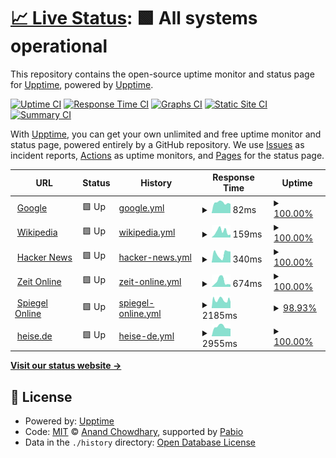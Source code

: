 # [📈 Live Status](https://torstenhildebrandt.github.io/upptime/): <!--live status--> **🟩 All systems operational**

This repository contains the open-source uptime monitor and status page for [Upptime](https://upptime.js.org), powered by [Upptime](https://github.com/upptime/upptime).

[![Uptime CI](https://github.com/TorstenHildebrandt/upptime/workflows/Uptime%20CI/badge.svg)](https://github.com/TorstenHildebrandt/upptime/actions?query=workflow%3A%22Uptime+CI%22)
[![Response Time CI](https://github.com/TorstenHildebrandt/upptime/workflows/Response%20Time%20CI/badge.svg)](https://github.com/TorstenHildebrandt/upptime/actions?query=workflow%3A%22Response+Time+CI%22)
[![Graphs CI](https://github.com/TorstenHildebrandt/upptime/workflows/Graphs%20CI/badge.svg)](https://github.com/TorstenHildebrandt/upptime/actions?query=workflow%3A%22Graphs+CI%22)
[![Static Site CI](https://github.com/TorstenHildebrandt/upptime/workflows/Static%20Site%20CI/badge.svg)](https://github.com/TorstenHildebrandt/upptime/actions?query=workflow%3A%22Static+Site+CI%22)
[![Summary CI](https://github.com/TorstenHildebrandt/upptime/workflows/Summary%20CI/badge.svg)](https://github.com/TorstenHildebrandt/upptime/actions?query=workflow%3A%22Summary+CI%22)

With [Upptime](https://upptime.js.org), you can get your own unlimited and free uptime monitor and status page, powered entirely by a GitHub repository. We use [Issues](https://github.com/upptime/upptime/issues) as incident reports, [Actions](https://github.com/TorstenHildebrandt/upptime/actions) as uptime monitors, and [Pages](https://upptime.github.io/upptime) for the status page.

<!--start: status pages-->
<!-- This summary is generated by Upptime (https://github.com/upptime/upptime) -->
<!-- Do not edit this manually, your changes will be overwritten -->
<!-- prettier-ignore -->
| URL | Status | History | Response Time | Uptime |
| --- | ------ | ------- | ------------- | ------ |
| <img alt="" src="https://icons.duckduckgo.com/ip3/www.google.com.ico" height="13"> [Google](https://www.google.com) | 🟩 Up | [google.yml](https://github.com/TorstenHildebrandt/upptime/commits/HEAD/history/google.yml) | <details><summary><img alt="Response time graph" src="./graphs/google/response-time-week.png" height="20"> 82ms</summary><br><a href="https://TorstenHildebrandt.github.io/upptime/history/google"><img alt="Response time 103" src="https://img.shields.io/endpoint?url=https%3A%2F%2Fraw.githubusercontent.com%2FTorstenHildebrandt%2Fupptime%2FHEAD%2Fapi%2Fgoogle%2Fresponse-time.json"></a><br><a href="https://TorstenHildebrandt.github.io/upptime/history/google"><img alt="24-hour response time 73" src="https://img.shields.io/endpoint?url=https%3A%2F%2Fraw.githubusercontent.com%2FTorstenHildebrandt%2Fupptime%2FHEAD%2Fapi%2Fgoogle%2Fresponse-time-day.json"></a><br><a href="https://TorstenHildebrandt.github.io/upptime/history/google"><img alt="7-day response time 82" src="https://img.shields.io/endpoint?url=https%3A%2F%2Fraw.githubusercontent.com%2FTorstenHildebrandt%2Fupptime%2FHEAD%2Fapi%2Fgoogle%2Fresponse-time-week.json"></a><br><a href="https://TorstenHildebrandt.github.io/upptime/history/google"><img alt="30-day response time 99" src="https://img.shields.io/endpoint?url=https%3A%2F%2Fraw.githubusercontent.com%2FTorstenHildebrandt%2Fupptime%2FHEAD%2Fapi%2Fgoogle%2Fresponse-time-month.json"></a><br><a href="https://TorstenHildebrandt.github.io/upptime/history/google"><img alt="1-year response time 103" src="https://img.shields.io/endpoint?url=https%3A%2F%2Fraw.githubusercontent.com%2FTorstenHildebrandt%2Fupptime%2FHEAD%2Fapi%2Fgoogle%2Fresponse-time-year.json"></a></details> | <details><summary><a href="https://TorstenHildebrandt.github.io/upptime/history/google">100.00%</a></summary><a href="https://TorstenHildebrandt.github.io/upptime/history/google"><img alt="All-time uptime 100.00%" src="https://img.shields.io/endpoint?url=https%3A%2F%2Fraw.githubusercontent.com%2FTorstenHildebrandt%2Fupptime%2FHEAD%2Fapi%2Fgoogle%2Fuptime.json"></a><br><a href="https://TorstenHildebrandt.github.io/upptime/history/google"><img alt="24-hour uptime 100.00%" src="https://img.shields.io/endpoint?url=https%3A%2F%2Fraw.githubusercontent.com%2FTorstenHildebrandt%2Fupptime%2FHEAD%2Fapi%2Fgoogle%2Fuptime-day.json"></a><br><a href="https://TorstenHildebrandt.github.io/upptime/history/google"><img alt="7-day uptime 100.00%" src="https://img.shields.io/endpoint?url=https%3A%2F%2Fraw.githubusercontent.com%2FTorstenHildebrandt%2Fupptime%2FHEAD%2Fapi%2Fgoogle%2Fuptime-week.json"></a><br><a href="https://TorstenHildebrandt.github.io/upptime/history/google"><img alt="30-day uptime 100.00%" src="https://img.shields.io/endpoint?url=https%3A%2F%2Fraw.githubusercontent.com%2FTorstenHildebrandt%2Fupptime%2FHEAD%2Fapi%2Fgoogle%2Fuptime-month.json"></a><br><a href="https://TorstenHildebrandt.github.io/upptime/history/google"><img alt="1-year uptime 100.00%" src="https://img.shields.io/endpoint?url=https%3A%2F%2Fraw.githubusercontent.com%2FTorstenHildebrandt%2Fupptime%2FHEAD%2Fapi%2Fgoogle%2Fuptime-year.json"></a></details>
| <img alt="" src="https://icons.duckduckgo.com/ip3/en.wikipedia.org.ico" height="13"> [Wikipedia](https://en.wikipedia.org) | 🟩 Up | [wikipedia.yml](https://github.com/TorstenHildebrandt/upptime/commits/HEAD/history/wikipedia.yml) | <details><summary><img alt="Response time graph" src="./graphs/wikipedia/response-time-week.png" height="20"> 159ms</summary><br><a href="https://TorstenHildebrandt.github.io/upptime/history/wikipedia"><img alt="Response time 177" src="https://img.shields.io/endpoint?url=https%3A%2F%2Fraw.githubusercontent.com%2FTorstenHildebrandt%2Fupptime%2FHEAD%2Fapi%2Fwikipedia%2Fresponse-time.json"></a><br><a href="https://TorstenHildebrandt.github.io/upptime/history/wikipedia"><img alt="24-hour response time 79" src="https://img.shields.io/endpoint?url=https%3A%2F%2Fraw.githubusercontent.com%2FTorstenHildebrandt%2Fupptime%2FHEAD%2Fapi%2Fwikipedia%2Fresponse-time-day.json"></a><br><a href="https://TorstenHildebrandt.github.io/upptime/history/wikipedia"><img alt="7-day response time 159" src="https://img.shields.io/endpoint?url=https%3A%2F%2Fraw.githubusercontent.com%2FTorstenHildebrandt%2Fupptime%2FHEAD%2Fapi%2Fwikipedia%2Fresponse-time-week.json"></a><br><a href="https://TorstenHildebrandt.github.io/upptime/history/wikipedia"><img alt="30-day response time 217" src="https://img.shields.io/endpoint?url=https%3A%2F%2Fraw.githubusercontent.com%2FTorstenHildebrandt%2Fupptime%2FHEAD%2Fapi%2Fwikipedia%2Fresponse-time-month.json"></a><br><a href="https://TorstenHildebrandt.github.io/upptime/history/wikipedia"><img alt="1-year response time 177" src="https://img.shields.io/endpoint?url=https%3A%2F%2Fraw.githubusercontent.com%2FTorstenHildebrandt%2Fupptime%2FHEAD%2Fapi%2Fwikipedia%2Fresponse-time-year.json"></a></details> | <details><summary><a href="https://TorstenHildebrandt.github.io/upptime/history/wikipedia">100.00%</a></summary><a href="https://TorstenHildebrandt.github.io/upptime/history/wikipedia"><img alt="All-time uptime 100.00%" src="https://img.shields.io/endpoint?url=https%3A%2F%2Fraw.githubusercontent.com%2FTorstenHildebrandt%2Fupptime%2FHEAD%2Fapi%2Fwikipedia%2Fuptime.json"></a><br><a href="https://TorstenHildebrandt.github.io/upptime/history/wikipedia"><img alt="24-hour uptime 100.00%" src="https://img.shields.io/endpoint?url=https%3A%2F%2Fraw.githubusercontent.com%2FTorstenHildebrandt%2Fupptime%2FHEAD%2Fapi%2Fwikipedia%2Fuptime-day.json"></a><br><a href="https://TorstenHildebrandt.github.io/upptime/history/wikipedia"><img alt="7-day uptime 100.00%" src="https://img.shields.io/endpoint?url=https%3A%2F%2Fraw.githubusercontent.com%2FTorstenHildebrandt%2Fupptime%2FHEAD%2Fapi%2Fwikipedia%2Fuptime-week.json"></a><br><a href="https://TorstenHildebrandt.github.io/upptime/history/wikipedia"><img alt="30-day uptime 100.00%" src="https://img.shields.io/endpoint?url=https%3A%2F%2Fraw.githubusercontent.com%2FTorstenHildebrandt%2Fupptime%2FHEAD%2Fapi%2Fwikipedia%2Fuptime-month.json"></a><br><a href="https://TorstenHildebrandt.github.io/upptime/history/wikipedia"><img alt="1-year uptime 100.00%" src="https://img.shields.io/endpoint?url=https%3A%2F%2Fraw.githubusercontent.com%2FTorstenHildebrandt%2Fupptime%2FHEAD%2Fapi%2Fwikipedia%2Fuptime-year.json"></a></details>
| <img alt="" src="https://icons.duckduckgo.com/ip3/news.ycombinator.com.ico" height="13"> [Hacker News](https://news.ycombinator.com) | 🟩 Up | [hacker-news.yml](https://github.com/TorstenHildebrandt/upptime/commits/HEAD/history/hacker-news.yml) | <details><summary><img alt="Response time graph" src="./graphs/hacker-news/response-time-week.png" height="20"> 340ms</summary><br><a href="https://TorstenHildebrandt.github.io/upptime/history/hacker-news"><img alt="Response time 308" src="https://img.shields.io/endpoint?url=https%3A%2F%2Fraw.githubusercontent.com%2FTorstenHildebrandt%2Fupptime%2FHEAD%2Fapi%2Fhacker-news%2Fresponse-time.json"></a><br><a href="https://TorstenHildebrandt.github.io/upptime/history/hacker-news"><img alt="24-hour response time 431" src="https://img.shields.io/endpoint?url=https%3A%2F%2Fraw.githubusercontent.com%2FTorstenHildebrandt%2Fupptime%2FHEAD%2Fapi%2Fhacker-news%2Fresponse-time-day.json"></a><br><a href="https://TorstenHildebrandt.github.io/upptime/history/hacker-news"><img alt="7-day response time 340" src="https://img.shields.io/endpoint?url=https%3A%2F%2Fraw.githubusercontent.com%2FTorstenHildebrandt%2Fupptime%2FHEAD%2Fapi%2Fhacker-news%2Fresponse-time-week.json"></a><br><a href="https://TorstenHildebrandt.github.io/upptime/history/hacker-news"><img alt="30-day response time 303" src="https://img.shields.io/endpoint?url=https%3A%2F%2Fraw.githubusercontent.com%2FTorstenHildebrandt%2Fupptime%2FHEAD%2Fapi%2Fhacker-news%2Fresponse-time-month.json"></a><br><a href="https://TorstenHildebrandt.github.io/upptime/history/hacker-news"><img alt="1-year response time 308" src="https://img.shields.io/endpoint?url=https%3A%2F%2Fraw.githubusercontent.com%2FTorstenHildebrandt%2Fupptime%2FHEAD%2Fapi%2Fhacker-news%2Fresponse-time-year.json"></a></details> | <details><summary><a href="https://TorstenHildebrandt.github.io/upptime/history/hacker-news">100.00%</a></summary><a href="https://TorstenHildebrandt.github.io/upptime/history/hacker-news"><img alt="All-time uptime 100.00%" src="https://img.shields.io/endpoint?url=https%3A%2F%2Fraw.githubusercontent.com%2FTorstenHildebrandt%2Fupptime%2FHEAD%2Fapi%2Fhacker-news%2Fuptime.json"></a><br><a href="https://TorstenHildebrandt.github.io/upptime/history/hacker-news"><img alt="24-hour uptime 100.00%" src="https://img.shields.io/endpoint?url=https%3A%2F%2Fraw.githubusercontent.com%2FTorstenHildebrandt%2Fupptime%2FHEAD%2Fapi%2Fhacker-news%2Fuptime-day.json"></a><br><a href="https://TorstenHildebrandt.github.io/upptime/history/hacker-news"><img alt="7-day uptime 100.00%" src="https://img.shields.io/endpoint?url=https%3A%2F%2Fraw.githubusercontent.com%2FTorstenHildebrandt%2Fupptime%2FHEAD%2Fapi%2Fhacker-news%2Fuptime-week.json"></a><br><a href="https://TorstenHildebrandt.github.io/upptime/history/hacker-news"><img alt="30-day uptime 100.00%" src="https://img.shields.io/endpoint?url=https%3A%2F%2Fraw.githubusercontent.com%2FTorstenHildebrandt%2Fupptime%2FHEAD%2Fapi%2Fhacker-news%2Fuptime-month.json"></a><br><a href="https://TorstenHildebrandt.github.io/upptime/history/hacker-news"><img alt="1-year uptime 100.00%" src="https://img.shields.io/endpoint?url=https%3A%2F%2Fraw.githubusercontent.com%2FTorstenHildebrandt%2Fupptime%2FHEAD%2Fapi%2Fhacker-news%2Fuptime-year.json"></a></details>
| <img alt="" src="https://icons.duckduckgo.com/ip3/www.zeit.de.ico" height="13"> [Zeit Online](https://www.zeit.de) | 🟩 Up | [zeit-online.yml](https://github.com/TorstenHildebrandt/upptime/commits/HEAD/history/zeit-online.yml) | <details><summary><img alt="Response time graph" src="./graphs/zeit-online/response-time-week.png" height="20"> 674ms</summary><br><a href="https://TorstenHildebrandt.github.io/upptime/history/zeit-online"><img alt="Response time 657" src="https://img.shields.io/endpoint?url=https%3A%2F%2Fraw.githubusercontent.com%2FTorstenHildebrandt%2Fupptime%2FHEAD%2Fapi%2Fzeit-online%2Fresponse-time.json"></a><br><a href="https://TorstenHildebrandt.github.io/upptime/history/zeit-online"><img alt="24-hour response time 275" src="https://img.shields.io/endpoint?url=https%3A%2F%2Fraw.githubusercontent.com%2FTorstenHildebrandt%2Fupptime%2FHEAD%2Fapi%2Fzeit-online%2Fresponse-time-day.json"></a><br><a href="https://TorstenHildebrandt.github.io/upptime/history/zeit-online"><img alt="7-day response time 674" src="https://img.shields.io/endpoint?url=https%3A%2F%2Fraw.githubusercontent.com%2FTorstenHildebrandt%2Fupptime%2FHEAD%2Fapi%2Fzeit-online%2Fresponse-time-week.json"></a><br><a href="https://TorstenHildebrandt.github.io/upptime/history/zeit-online"><img alt="30-day response time 693" src="https://img.shields.io/endpoint?url=https%3A%2F%2Fraw.githubusercontent.com%2FTorstenHildebrandt%2Fupptime%2FHEAD%2Fapi%2Fzeit-online%2Fresponse-time-month.json"></a><br><a href="https://TorstenHildebrandt.github.io/upptime/history/zeit-online"><img alt="1-year response time 657" src="https://img.shields.io/endpoint?url=https%3A%2F%2Fraw.githubusercontent.com%2FTorstenHildebrandt%2Fupptime%2FHEAD%2Fapi%2Fzeit-online%2Fresponse-time-year.json"></a></details> | <details><summary><a href="https://TorstenHildebrandt.github.io/upptime/history/zeit-online">100.00%</a></summary><a href="https://TorstenHildebrandt.github.io/upptime/history/zeit-online"><img alt="All-time uptime 100.00%" src="https://img.shields.io/endpoint?url=https%3A%2F%2Fraw.githubusercontent.com%2FTorstenHildebrandt%2Fupptime%2FHEAD%2Fapi%2Fzeit-online%2Fuptime.json"></a><br><a href="https://TorstenHildebrandt.github.io/upptime/history/zeit-online"><img alt="24-hour uptime 100.00%" src="https://img.shields.io/endpoint?url=https%3A%2F%2Fraw.githubusercontent.com%2FTorstenHildebrandt%2Fupptime%2FHEAD%2Fapi%2Fzeit-online%2Fuptime-day.json"></a><br><a href="https://TorstenHildebrandt.github.io/upptime/history/zeit-online"><img alt="7-day uptime 100.00%" src="https://img.shields.io/endpoint?url=https%3A%2F%2Fraw.githubusercontent.com%2FTorstenHildebrandt%2Fupptime%2FHEAD%2Fapi%2Fzeit-online%2Fuptime-week.json"></a><br><a href="https://TorstenHildebrandt.github.io/upptime/history/zeit-online"><img alt="30-day uptime 100.00%" src="https://img.shields.io/endpoint?url=https%3A%2F%2Fraw.githubusercontent.com%2FTorstenHildebrandt%2Fupptime%2FHEAD%2Fapi%2Fzeit-online%2Fuptime-month.json"></a><br><a href="https://TorstenHildebrandt.github.io/upptime/history/zeit-online"><img alt="1-year uptime 100.00%" src="https://img.shields.io/endpoint?url=https%3A%2F%2Fraw.githubusercontent.com%2FTorstenHildebrandt%2Fupptime%2FHEAD%2Fapi%2Fzeit-online%2Fuptime-year.json"></a></details>
| <img alt="" src="https://icons.duckduckgo.com/ip3/www.spiegel.de.ico" height="13"> [Spiegel Online](https://www.spiegel.de) | 🟩 Up | [spiegel-online.yml](https://github.com/TorstenHildebrandt/upptime/commits/HEAD/history/spiegel-online.yml) | <details><summary><img alt="Response time graph" src="./graphs/spiegel-online/response-time-week.png" height="20"> 2185ms</summary><br><a href="https://TorstenHildebrandt.github.io/upptime/history/spiegel-online"><img alt="Response time 2221" src="https://img.shields.io/endpoint?url=https%3A%2F%2Fraw.githubusercontent.com%2FTorstenHildebrandt%2Fupptime%2FHEAD%2Fapi%2Fspiegel-online%2Fresponse-time.json"></a><br><a href="https://TorstenHildebrandt.github.io/upptime/history/spiegel-online"><img alt="24-hour response time 1883" src="https://img.shields.io/endpoint?url=https%3A%2F%2Fraw.githubusercontent.com%2FTorstenHildebrandt%2Fupptime%2FHEAD%2Fapi%2Fspiegel-online%2Fresponse-time-day.json"></a><br><a href="https://TorstenHildebrandt.github.io/upptime/history/spiegel-online"><img alt="7-day response time 2185" src="https://img.shields.io/endpoint?url=https%3A%2F%2Fraw.githubusercontent.com%2FTorstenHildebrandt%2Fupptime%2FHEAD%2Fapi%2Fspiegel-online%2Fresponse-time-week.json"></a><br><a href="https://TorstenHildebrandt.github.io/upptime/history/spiegel-online"><img alt="30-day response time 2329" src="https://img.shields.io/endpoint?url=https%3A%2F%2Fraw.githubusercontent.com%2FTorstenHildebrandt%2Fupptime%2FHEAD%2Fapi%2Fspiegel-online%2Fresponse-time-month.json"></a><br><a href="https://TorstenHildebrandt.github.io/upptime/history/spiegel-online"><img alt="1-year response time 2221" src="https://img.shields.io/endpoint?url=https%3A%2F%2Fraw.githubusercontent.com%2FTorstenHildebrandt%2Fupptime%2FHEAD%2Fapi%2Fspiegel-online%2Fresponse-time-year.json"></a></details> | <details><summary><a href="https://TorstenHildebrandt.github.io/upptime/history/spiegel-online">98.93%</a></summary><a href="https://TorstenHildebrandt.github.io/upptime/history/spiegel-online"><img alt="All-time uptime 98.23%" src="https://img.shields.io/endpoint?url=https%3A%2F%2Fraw.githubusercontent.com%2FTorstenHildebrandt%2Fupptime%2FHEAD%2Fapi%2Fspiegel-online%2Fuptime.json"></a><br><a href="https://TorstenHildebrandt.github.io/upptime/history/spiegel-online"><img alt="24-hour uptime 95.82%" src="https://img.shields.io/endpoint?url=https%3A%2F%2Fraw.githubusercontent.com%2FTorstenHildebrandt%2Fupptime%2FHEAD%2Fapi%2Fspiegel-online%2Fuptime-day.json"></a><br><a href="https://TorstenHildebrandt.github.io/upptime/history/spiegel-online"><img alt="7-day uptime 98.93%" src="https://img.shields.io/endpoint?url=https%3A%2F%2Fraw.githubusercontent.com%2FTorstenHildebrandt%2Fupptime%2FHEAD%2Fapi%2Fspiegel-online%2Fuptime-week.json"></a><br><a href="https://TorstenHildebrandt.github.io/upptime/history/spiegel-online"><img alt="30-day uptime 98.73%" src="https://img.shields.io/endpoint?url=https%3A%2F%2Fraw.githubusercontent.com%2FTorstenHildebrandt%2Fupptime%2FHEAD%2Fapi%2Fspiegel-online%2Fuptime-month.json"></a><br><a href="https://TorstenHildebrandt.github.io/upptime/history/spiegel-online"><img alt="1-year uptime 98.23%" src="https://img.shields.io/endpoint?url=https%3A%2F%2Fraw.githubusercontent.com%2FTorstenHildebrandt%2Fupptime%2FHEAD%2Fapi%2Fspiegel-online%2Fuptime-year.json"></a></details>
| <img alt="" src="https://icons.duckduckgo.com/ip3/heise.de.ico" height="13"> [heise.de](https://heise.de) | 🟩 Up | [heise-de.yml](https://github.com/TorstenHildebrandt/upptime/commits/HEAD/history/heise-de.yml) | <details><summary><img alt="Response time graph" src="./graphs/heise-de/response-time-week.png" height="20"> 2955ms</summary><br><a href="https://TorstenHildebrandt.github.io/upptime/history/heise-de"><img alt="Response time 3251" src="https://img.shields.io/endpoint?url=https%3A%2F%2Fraw.githubusercontent.com%2FTorstenHildebrandt%2Fupptime%2FHEAD%2Fapi%2Fheise-de%2Fresponse-time.json"></a><br><a href="https://TorstenHildebrandt.github.io/upptime/history/heise-de"><img alt="24-hour response time 2351" src="https://img.shields.io/endpoint?url=https%3A%2F%2Fraw.githubusercontent.com%2FTorstenHildebrandt%2Fupptime%2FHEAD%2Fapi%2Fheise-de%2Fresponse-time-day.json"></a><br><a href="https://TorstenHildebrandt.github.io/upptime/history/heise-de"><img alt="7-day response time 2955" src="https://img.shields.io/endpoint?url=https%3A%2F%2Fraw.githubusercontent.com%2FTorstenHildebrandt%2Fupptime%2FHEAD%2Fapi%2Fheise-de%2Fresponse-time-week.json"></a><br><a href="https://TorstenHildebrandt.github.io/upptime/history/heise-de"><img alt="30-day response time 3243" src="https://img.shields.io/endpoint?url=https%3A%2F%2Fraw.githubusercontent.com%2FTorstenHildebrandt%2Fupptime%2FHEAD%2Fapi%2Fheise-de%2Fresponse-time-month.json"></a><br><a href="https://TorstenHildebrandt.github.io/upptime/history/heise-de"><img alt="1-year response time 3251" src="https://img.shields.io/endpoint?url=https%3A%2F%2Fraw.githubusercontent.com%2FTorstenHildebrandt%2Fupptime%2FHEAD%2Fapi%2Fheise-de%2Fresponse-time-year.json"></a></details> | <details><summary><a href="https://TorstenHildebrandt.github.io/upptime/history/heise-de">100.00%</a></summary><a href="https://TorstenHildebrandt.github.io/upptime/history/heise-de"><img alt="All-time uptime 99.94%" src="https://img.shields.io/endpoint?url=https%3A%2F%2Fraw.githubusercontent.com%2FTorstenHildebrandt%2Fupptime%2FHEAD%2Fapi%2Fheise-de%2Fuptime.json"></a><br><a href="https://TorstenHildebrandt.github.io/upptime/history/heise-de"><img alt="24-hour uptime 100.00%" src="https://img.shields.io/endpoint?url=https%3A%2F%2Fraw.githubusercontent.com%2FTorstenHildebrandt%2Fupptime%2FHEAD%2Fapi%2Fheise-de%2Fuptime-day.json"></a><br><a href="https://TorstenHildebrandt.github.io/upptime/history/heise-de"><img alt="7-day uptime 100.00%" src="https://img.shields.io/endpoint?url=https%3A%2F%2Fraw.githubusercontent.com%2FTorstenHildebrandt%2Fupptime%2FHEAD%2Fapi%2Fheise-de%2Fuptime-week.json"></a><br><a href="https://TorstenHildebrandt.github.io/upptime/history/heise-de"><img alt="30-day uptime 100.00%" src="https://img.shields.io/endpoint?url=https%3A%2F%2Fraw.githubusercontent.com%2FTorstenHildebrandt%2Fupptime%2FHEAD%2Fapi%2Fheise-de%2Fuptime-month.json"></a><br><a href="https://TorstenHildebrandt.github.io/upptime/history/heise-de"><img alt="1-year uptime 99.94%" src="https://img.shields.io/endpoint?url=https%3A%2F%2Fraw.githubusercontent.com%2FTorstenHildebrandt%2Fupptime%2FHEAD%2Fapi%2Fheise-de%2Fuptime-year.json"></a></details>

<!--end: status pages-->

[**Visit our status website →**](https://torstenhildebrandt.github.io/upptime/)

## 📄 License

- Powered by: [Upptime](https://github.com/upptime/upptime)
- Code: [MIT](./LICENSE) © [Anand Chowdhary](https://anandchowdhary.com), supported by [Pabio](https://pabio.com)
- Data in the `./history` directory: [Open Database License](https://opendatacommons.org/licenses/odbl/1-0/)
